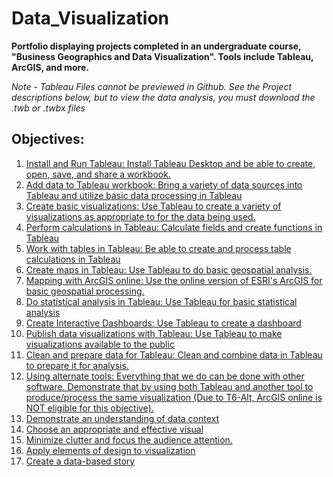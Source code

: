 # Data_Visualization
**Portfolio displaying projects completed in an undergraduate course, "Business Geographics and Data Visualization". Tools include Tableau, ArcGIS, and more.**   
  
*Note - Tableau Files cannot be previewed in Github. See the Project descriptions below, but to view the data analysis, you must download the .twb or .twbx files*  

## Objectives:
1. [Install and Run Tableau: Install Tableau Desktop and be able to create, open, save, and share a workbook.](./Class_Objectives.md#obj_1)   
2. [Add data to Tableau workbook: Bring a variety of data sources into Tableau and utilize basic data processing in Tableau](./Class_Objectives.md#obj_2)    
3. [Create basic visualizations: Use Tableau to create a variety of visualizations as appropriate to for the data being used.](./Class_Objectives.md#obj_3)   
4. [Perform calculations in Tableau: Calculate fields and create functions in Tableau](./Class_Objectives.md#obj_4)    
5. [Work with tables in Tableau: Be able to create and process table calculations in Tableau](./Class_Objectives.md#obj_5)      
6. [Create maps in Tableau: Use Tableau to do basic geospatial analysis.](./Class_Objectives.md#obj_6)     
7. [Mapping with ArcGIS online: Use the online version of ESRI's ArcGIS for basic geospatial processing.](./Class_Objectives.md#obj_7)       
8. [Do statistical analysis in Tableau: Use Tableau for basic statistical analysis](./Class_Objectives.md#obj_8)   
9. [Create Interactive Dashboards: Use Tableau to create a dashboard](./Class_Objectives.md#obj_9)   
10. [Publish data visualizations with Tableau: Use Tableau to make visualizations available to the public](./Class_Objectives.md#obj_10)     
11. [Clean and prepare data for Tableau: Clean and combine data in Tableau to prepare it for analysis.](./Class_Objectives.md#obj_11)     
12. [Using alternate tools: Everything that we do can be done with other software. Demonstrate that by using both Tableau and another tool to produce/process the same visualization (Due to T6-Alt, ArcGIS online is NOT eligible for this objective).](./Class_Objectives.md#obj_12)    
13. [Demonstrate an understanding of data context](./Class_Objectives.md#obj_13)   
14. [Choose an appropriate and effective visual](./Class_Objectives.md#obj_14)  
15. [Minimize clutter and focus the audience attention.](./Class_Objectives)     
16. [Apply elements of design to visualization](./Class_Objectives)     
17. [Create a data-based story](./Class_Objectives)      

  

